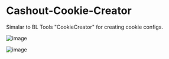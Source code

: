 # Cashout-Cookie-Creator
Simalar to BL Tools "CookieCreator" for creating cookie configs.

![image](https://github.com/user-attachments/assets/46b288e3-d34f-45fa-a9e7-fac3cbfd6881)



![image](https://github.com/user-attachments/assets/a65de3af-aab7-47be-8cc9-f0c30abb6ae8)
